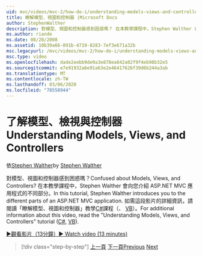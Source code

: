 ```yaml
---
uid: mvc/videos/mvc-2/how-do-i/understanding-models-views-and-controllers
title: 瞭解模型、視圖和控制器 |Microsoft Docs
author: StephenWalther
description: 對模型、視圖和控制器感到困惑嗎？ 在本教學課程中，Stephen Walther 會向您介紹 ASP.NET MVC 應用程式的不同部分。
ms.author: riande
ms.date: 08/20/2008
ms.assetid: 10b39a66-091b-4719-8283-7ef3e671a32b
msc.legacyurl: /mvc/videos/mvc-2/how-do-i/understanding-models-views-and-controllers
msc.type: video
ms.openlocfilehash: dade2eebb9de9a3e878ea842a02f9f4eb98b32e5
ms.sourcegitcommit: e7e91932a6e91a63e2e46417626f39d6b244a3ab
ms.translationtype: MT
ms.contentlocale: zh-TW
ms.lasthandoff: 03/06/2020
ms.locfileid: "78558944"
---
```

# <a name="understanding-models-views-and-controllers"></a><span data-ttu-id="09887-104">了解模型、檢視與控制器</span><span class="sxs-lookup"><span data-stu-id="09887-104">Understanding Models, Views, and Controllers</span></span>

<span data-ttu-id="09887-105">依[Stephen Walther](https://github.com/StephenWalther)</span><span class="sxs-lookup"><span data-stu-id="09887-105">by [Stephen Walther](https://github.com/StephenWalther)</span></span>

<span data-ttu-id="09887-106">對模型、視圖和控制器感到困惑嗎？</span><span class="sxs-lookup"><span data-stu-id="09887-106">Confused about Models, Views, and Controllers?</span></span> <span data-ttu-id="09887-107">在本教學課程中，Stephen Walther 會向您介紹 ASP.NET MVC 應用程式的不同部分。</span><span class="sxs-lookup"><span data-stu-id="09887-107">In this tutorial, Stephen Walther introduces you to the different parts of an ASP.NET MVC application.</span></span> <span data-ttu-id="09887-108">如需這段影片的詳細資訊，請閱讀「瞭解模型、視圖和控制器」教學[C#](../../../overview/older-versions-1/overview/understanding-models-views-and-controllers-cs.md)課程（、 [VB](../../../overview/older-versions-1/overview/understanding-models-views-and-controllers-vb.md)）。</span><span class="sxs-lookup"><span data-stu-id="09887-108">For additional information about this video, read the "Understanding Models, Views, and Controllers" tutorial ([C#](../../../overview/older-versions-1/overview/understanding-models-views-and-controllers-cs.md), [VB](../../../overview/older-versions-1/overview/understanding-models-views-and-controllers-vb.md)).</span></span>

[<span data-ttu-id="09887-109">&#9654;觀看影片（13分鐘）</span><span class="sxs-lookup"><span data-stu-id="09887-109">&#9654; Watch video (13 minutes)</span></span>](https://channel9.msdn.com/Blogs/ASP-NET-Site-Videos/understanding-models-views-and-controllers)

> [!div class="step-by-step"]
> <span data-ttu-id="09887-110">[上一頁](creating-a-movie-database-application-in-15-minutes-with-aspnet-mvc.md)
> [下一頁](aspnet-mvc-controller-overview.md)</span><span class="sxs-lookup"><span data-stu-id="09887-110">[Previous](creating-a-movie-database-application-in-15-minutes-with-aspnet-mvc.md)
[Next](aspnet-mvc-controller-overview.md)</span></span>
